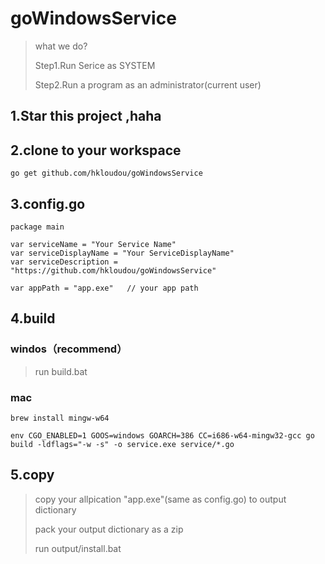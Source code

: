 # goWindowsService
> what we do?
> 
> Step1.Run Serice as SYSTEM
> 
> Step2.Run a program as an administrator(current user)
## 1.Star this project ,haha
## 2.clone to your workspace
```
go get github.com/hkloudou/goWindowsService
```
## 3.config.go
```
package main

var serviceName = "Your Service Name"
var serviceDisplayName = "Your ServiceDisplayName"
var serviceDescription = "https://github.com/hkloudou/goWindowsService"

var appPath = "app.exe"   // your app path

```
## 4.build

### windos（recommend）
> run build.bat

### mac
```
brew install mingw-w64

env CGO_ENABLED=1 GOOS=windows GOARCH=386 CC=i686-w64-mingw32-gcc go build -ldflags="-w -s" -o service.exe service/*.go
```
## 5.copy
> copy your allpication "app.exe"(same as config.go) to output dictionary
>
> pack your output dictionary as a zip
>
> run output/install.bat
